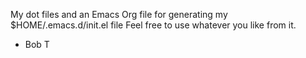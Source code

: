 My dot files and an Emacs Org file for generating my $HOME/.emacs.d/init.el file
Feel free to use whatever you like from it.

- Bob T
